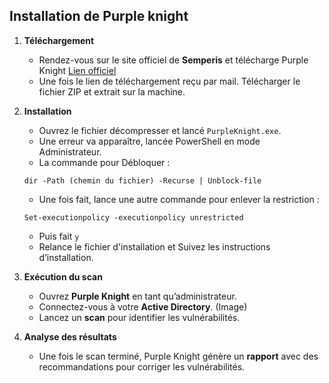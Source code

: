 
## **Installation de Purple knight**

1. **Téléchargement**  
    - Rendez-vous sur le site officiel de **Semperis** et télécharge Purple Knight  [Lien officiel](https://www.purple-knight.com/)
    - Une fois le lien de téléchargement reçu par mail. Télécharger le fichier ZIP et extrait sur la machine.

2. **Installation**
    - Ouvrez le fichier décompresser et lancé `PurpleKnight.exe`.
    - Une erreur va apparaître, lancée PowerShell en mode Administrateur.
    - La commande pour Débloquer :

    `dir -Path (chemin du fichier) -Recurse | Unblock-file`
    - Une fois fait, lance une autre commande pour enlever la restriction :

    `Set-executionpolicy -executionpolicy unrestricted`
    - Puis fait `y`
    - Relance le fichier d'installation et Suivez les instructions d’installation.

3. **Exécution du scan**
    - Ouvrez **Purple Knight** en tant qu’administrateur.
    - Connectez-vous à votre **Active Directory**.
    (Image)
    - Lancez un **scan** pour identifier les vulnérabilités.

4. **Analyse des résultats**
     - Une fois le scan terminé, Purple Knight génère un **rapport** avec des recommandations pour corriger les vulnérabilités.
